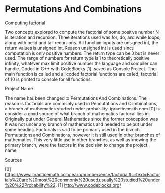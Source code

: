 # Permutations And Combinations

Computing factorial

Two concepts explored to compute the factorial of some positive number N is iteration and recursion. Three iterations used was for, do, and while loops; along with head and tail recursions. All function inputs are unsigned int, the return values is unsigned int. Reason unsigned int is used since computation is only positive numbers. The return type can be 0 but is never used. The range of numbers for return type is 1 to theoretically positive infinity, whatever max limit positive number the language and compiler can handle. Coded in C++ with CodeBlocks [1], saved as Console Project. The main function is called and all coded factorial functions are called, factorial of 10 is printed to console for all functions.

Project Name

The name has been changed to Permutations And Combinations. The reason is factorials are commonly used in Permutations and Combinations, a branch of mathematics studied under probability. ipracticemath.com [0] is consider a good source of what branch of mathematics factorial lies in. Originally put under General Mathematics since the former conception was it was not under any branch of mathematics and needed to be put under some heading. Factorials is said to be primarily used in the branch Permutations and Combinations, however it is still used in other branches of mathematics. This very little use in other branches, as well as knowing the  primary branch, were the factors in the decision to change the project name.

Sources

[0] https://www.ipracticemath.com/learn/numbersense/factorial#:~:text=Factorials%20are%20most%20commonly%20used,usually%20studied%20under%20%22Probability%22.
[1] http://www.codeblocks.org/

